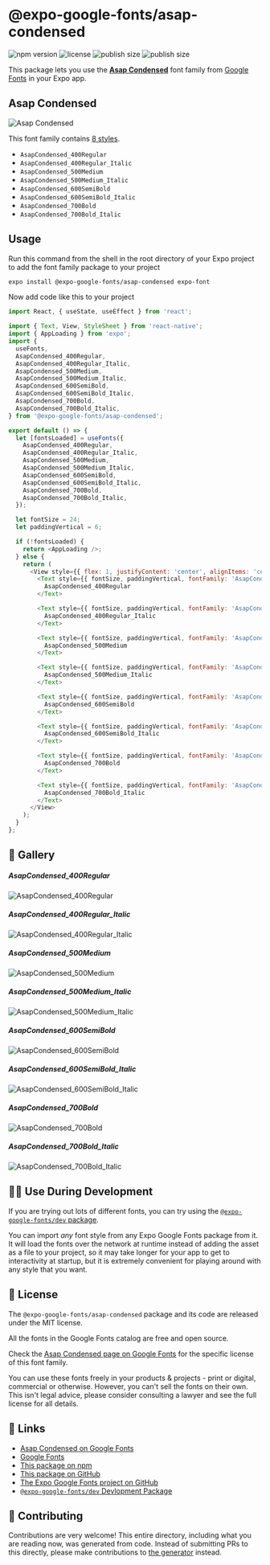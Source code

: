# @expo-google-fonts/asap-condensed

![npm version](https://flat.badgen.net/npm/v/@expo-google-fonts/asap-condensed)
![license](https://flat.badgen.net/github/license/expo/google-fonts)
![publish size](https://flat.badgen.net/packagephobia/install/@expo-google-fonts/asap-condensed)
![publish size](https://flat.badgen.net/packagephobia/publish/@expo-google-fonts/asap-condensed)

This package lets you use the [**Asap Condensed**](https://fonts.google.com/specimen/Asap+Condensed) font family from [Google Fonts](https://fonts.google.com/) in your Expo app.

## Asap Condensed

![Asap Condensed](./font-family.png)

This font family contains [8 styles](#-gallery).

- `AsapCondensed_400Regular`
- `AsapCondensed_400Regular_Italic`
- `AsapCondensed_500Medium`
- `AsapCondensed_500Medium_Italic`
- `AsapCondensed_600SemiBold`
- `AsapCondensed_600SemiBold_Italic`
- `AsapCondensed_700Bold`
- `AsapCondensed_700Bold_Italic`

## Usage

Run this command from the shell in the root directory of your Expo project to add the font family package to your project
```sh
expo install @expo-google-fonts/asap-condensed expo-font
```

Now add code like this to your project
```js
import React, { useState, useEffect } from 'react';

import { Text, View, StyleSheet } from 'react-native';
import { AppLoading } from 'expo';
import {
  useFonts,
  AsapCondensed_400Regular,
  AsapCondensed_400Regular_Italic,
  AsapCondensed_500Medium,
  AsapCondensed_500Medium_Italic,
  AsapCondensed_600SemiBold,
  AsapCondensed_600SemiBold_Italic,
  AsapCondensed_700Bold,
  AsapCondensed_700Bold_Italic,
} from '@expo-google-fonts/asap-condensed';

export default () => {
  let [fontsLoaded] = useFonts({
    AsapCondensed_400Regular,
    AsapCondensed_400Regular_Italic,
    AsapCondensed_500Medium,
    AsapCondensed_500Medium_Italic,
    AsapCondensed_600SemiBold,
    AsapCondensed_600SemiBold_Italic,
    AsapCondensed_700Bold,
    AsapCondensed_700Bold_Italic,
  });

  let fontSize = 24;
  let paddingVertical = 6;

  if (!fontsLoaded) {
    return <AppLoading />;
  } else {
    return (
      <View style={{ flex: 1, justifyContent: 'center', alignItems: 'center' }}>
        <Text style={{ fontSize, paddingVertical, fontFamily: 'AsapCondensed_400Regular' }}>
          AsapCondensed_400Regular
        </Text>

        <Text style={{ fontSize, paddingVertical, fontFamily: 'AsapCondensed_400Regular_Italic' }}>
          AsapCondensed_400Regular_Italic
        </Text>

        <Text style={{ fontSize, paddingVertical, fontFamily: 'AsapCondensed_500Medium' }}>
          AsapCondensed_500Medium
        </Text>

        <Text style={{ fontSize, paddingVertical, fontFamily: 'AsapCondensed_500Medium_Italic' }}>
          AsapCondensed_500Medium_Italic
        </Text>

        <Text style={{ fontSize, paddingVertical, fontFamily: 'AsapCondensed_600SemiBold' }}>
          AsapCondensed_600SemiBold
        </Text>

        <Text style={{ fontSize, paddingVertical, fontFamily: 'AsapCondensed_600SemiBold_Italic' }}>
          AsapCondensed_600SemiBold_Italic
        </Text>

        <Text style={{ fontSize, paddingVertical, fontFamily: 'AsapCondensed_700Bold' }}>
          AsapCondensed_700Bold
        </Text>

        <Text style={{ fontSize, paddingVertical, fontFamily: 'AsapCondensed_700Bold_Italic' }}>
          AsapCondensed_700Bold_Italic
        </Text>
      </View>
    );
  }
};

```

## 🔡 Gallery

##### AsapCondensed_400Regular
![AsapCondensed_400Regular](./AsapCondensed_400Regular.ttf.png)

##### AsapCondensed_400Regular_Italic
![AsapCondensed_400Regular_Italic](./AsapCondensed_400Regular_Italic.ttf.png)

##### AsapCondensed_500Medium
![AsapCondensed_500Medium](./AsapCondensed_500Medium.ttf.png)

##### AsapCondensed_500Medium_Italic
![AsapCondensed_500Medium_Italic](./AsapCondensed_500Medium_Italic.ttf.png)

##### AsapCondensed_600SemiBold
![AsapCondensed_600SemiBold](./AsapCondensed_600SemiBold.ttf.png)

##### AsapCondensed_600SemiBold_Italic
![AsapCondensed_600SemiBold_Italic](./AsapCondensed_600SemiBold_Italic.ttf.png)

##### AsapCondensed_700Bold
![AsapCondensed_700Bold](./AsapCondensed_700Bold.ttf.png)

##### AsapCondensed_700Bold_Italic
![AsapCondensed_700Bold_Italic](./AsapCondensed_700Bold_Italic.ttf.png)


## 👩‍💻 Use During Development

If you are trying out lots of different fonts, you can try using the [`@expo-google-fonts/dev` package](https://github.com/expo/google-fonts/tree/master/font-packages/dev#readme).

You can import *any* font style from any Expo Google Fonts package from it. It will load the fonts
over the network at runtime instead of adding the asset as a file to your project, so it may take longer
for your app to get to interactivity at startup, but it is extremely convenient
for playing around with any style that you want.

## 📖 License

The `@expo-google-fonts/asap-condensed` package and its code are released under the MIT license.

All the fonts in the Google Fonts catalog are free and open source.

Check the [Asap Condensed page on Google Fonts](https://fonts.google.com/specimen/Asap+Condensed) for the specific license of this font family.

You can use these fonts freely in your products & projects - print or digital, commercial or otherwise. However, you can't sell the fonts on their own. This isn't legal advice, please consider consulting a lawyer and see the full license for all details.

## 🔗 Links

- [Asap Condensed on Google Fonts](https://fonts.google.com/specimen/Asap+Condensed)
- [Google Fonts](https://fonts.google.com/)
- [This package on npm](https://www.npmjs.com/package/@expo-google-fonts/asap-condensed)
- [This package on GitHub](https://github.com/expo/google-fonts/tree/master/font-packages/asap-condensed)
- [The Expo Google Fonts project on GitHub](https://github.com/expo/google-fonts)
- [`@expo-google-fonts/dev` Devlopment Package](https://github.com/expo/google-fonts/tree/master/font-packages/dev)

## 🤝 Contributing

Contributions are very welcome! This entire directory, including what you are reading now, was generated from code. Instead of submitting PRs to this directly, please make contributions to [the generator](https://github.com/expo/google-fonts/tree/master/packages/generator) instead.
